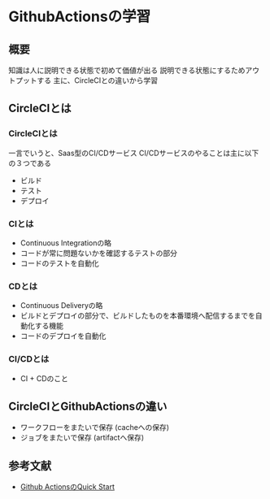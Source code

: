 # GithubActionsの学習
## 概要
知識は人に説明できる状態で初めて価値が出る
説明できる状態にするためアウトプットする
主に、CircleCIとの違いから学習

## CircleCIとは
### CircleCIとは
一言でいうと、Saas型のCI/CDサービス
CI/CDサービスのやることは主に以下の３つである

- ビルド
- テスト
- デプロイ

### CIとは
- Continuous Integrationの略
- コードが常に問題ないかを確認するテストの部分
- コードのテストを自動化

### CDとは
- Continuous Deliveryの略
- ビルドとデプロイの部分で、ビルドしたものを本番環境へ配信するまでを自動化する機能
- コードのデプロイを自動化

### CI/CDとは
- CI + CDのこと


## CircleCIとGithubActionsの違い

- ワークフローをまたいで保存 (cacheへの保存)
- ジョブをまたいで保存 (artifactへ保存)


## 参考文献

- [Github ActionsのQuick Start](https://docs.github.com/ja/actions/quickstart)